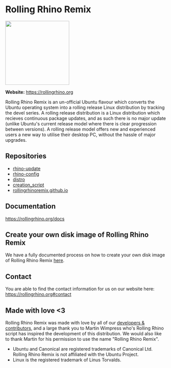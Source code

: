 # Rolling Rhino Remix

<img src="https://rollingrhinoremix.github.io/assets/images/favicon.png" width="200px" height="200px"/>

**Website:** https://rollingrhino.org

Rolling Rhino Remix is an un-official Ubuntu flavour which converts the Ubuntu operating system into a rolling release Linux distribution by tracking the devel series. A rolling release distribution is a Linux distribution which recieves continuous package updates, and as such there is no major update (unlike Ubuntu's current release model where there is clear progression between versions). A rolling release model offers new and experienced users a new way to utilise their desktop PC, without the hassle of major upgrades.

## Repositories

- [rhino-update](https://github.com/rollingrhinoremix/rhino-update)
- [rhino-config](https://github.com/rollingrhinoremix/rhino-config)
- [distro](https://github.com/rollingrhinoremix/distro)
- [creation_script](https://github.com/rollingrhinoremix/creation_script)
- [rollingrhinoremix.github.io](https://github.com/rollingrhinoremix/rollingrhinoremix.github.io)

## Documentation

https://rollingrhino.org/docs

## Create your own disk image of Rolling Rhino Remix

We have a fully documented process on how to create your own disk image of Rolling Rhino Remix [here](https://rollingrhino.org/docs-create).

## Contact

You are able to find the contact information for us on our website here: https://rollingrhino.org#contact

## Made with love <3

Rolling Rhino Remix was made with love by all of our [developers & contributors](https://rollingrhino.org/contributors.txt), and a large thank you to Martin Wimpress who's Rolling Rhino script has inspired the development of this distribution. We would also like to thank Martin for his permission to use the name "Rolling Rhino Remix".

- Ubuntu and Canonical are registered trademarks of Canonical Ltd. Rolling Rhino Remix is not affiliated with the Ubuntu Project.
- Linux is the registered trademark of Linus Torvalds.

